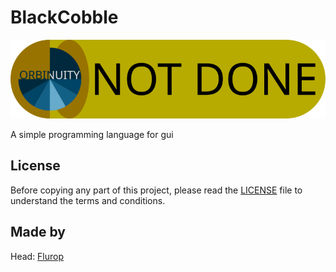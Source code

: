 # BlackCobble

![Condition](./projectData/status.png)

A simple programming language for gui

## License

Before copying any part of this project, please read the [LICENSE](./LICENSE) file to understand the terms and conditions.

## Made by

Head: [Flurop](https://github.com/Flurop)